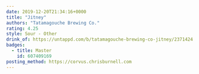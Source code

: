 ```yaml
---
date: 2019-12-20T21:34:16+0000
title: "Jitney"
authors: "Tatamagouche Brewing Co."
rating: 4.25
style: Sour - Other
drink_of: https://untappd.com/b/tatamagouche-brewing-co-jitney/2371424
badges:
  - title: Master
    id: 607409169
posting_method: https://corvus.chrisburnell.com
---
```

